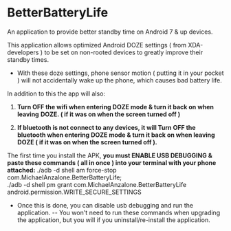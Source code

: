 # BetterBatteryLife
An application to provide better standby time on Android 7 &amp; up devices.

This application allows optimized Android DOZE settings ( from XDA-developers ) to be set on non-rooted devices to greatly improve their standby times.
- With these doze settings, phone sensor motion ( putting it in your pocket ) will not accidentally wake up the phone, which causes bad battery life.

In addition to this the app will also:
  1) __Turn OFF the wifi when entering DOZE mode & turn it back on when leaving__
     __DOZE. ( if it was on when the screen turned off )__
      
  2) __If bluetooth is not connect to any devices, it will Turn OFF the bluetooth when entering DOZE mode & turn it back on when leaving DOZE ( if it was on when the screen turned off ).__


The first time you install the APK, __you must ENABLE USB DEBUGGING & paste these commands ( all in once ) into your terminal with your phone attached:__
  ./adb -d shell am force-stop com.MichaelAnzalone.BetterBatteryLife; \
  ./adb -d shell pm grant com.MichaelAnzalone.BetterBatteryLife android.permission.WRITE_SECURE_SETTINGS
  
  - Once this is done, you can disable usb debugging and run the application.
  -- You won't need to run these commands when upgrading the application, but you will if you uninstall/re-install the application.

